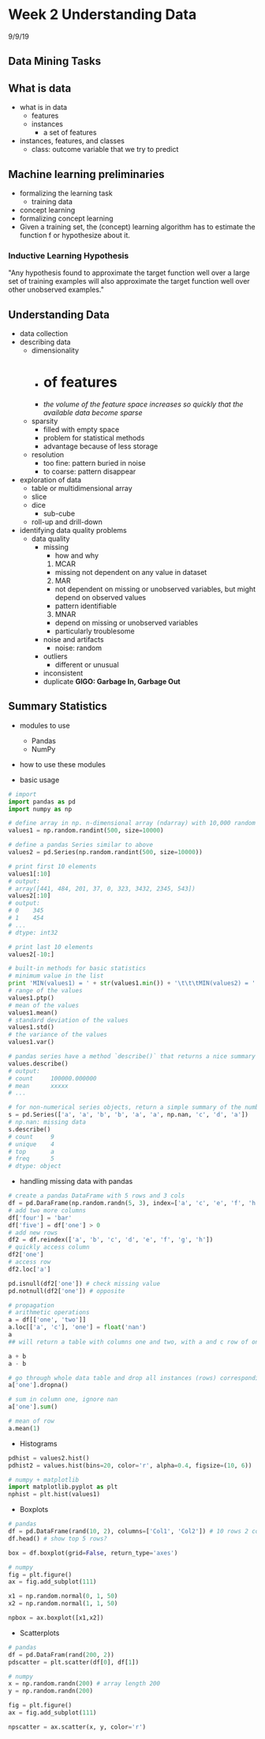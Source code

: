 # Week 2 Understanding Data
9/9/19

## Data Mining Tasks

## What is data
- what is in data
  - features
  - instances
    - a set of features
- instances, features, and classes
  - class: outcome variable that we try to predict

## Machine learning preliminaries
- formalizing the learning task
  - training data
- concept learning
- formalizing concept learning
- Given a training set, the (concept) learning algorithm has to estimate the function f or hypothesize about it.

### Inductive Learning Hypothesis
"Any hypothesis found to approximate the target function well over a large set of training examples will also approximate the target function well over other unobserved examples."

## Understanding Data
- data collection
- describing data
  - dimensionality
    - # of features
    - *the volume of the feature space increases so quickly that the available data become sparse*
  - sparsity
    - filled with empty space
    - problem for statistical methods
    - advantage because of less storage
  - resolution
    - too fine: pattern buried in noise
    - to coarse: pattern disappear
- exploration of data
  - table or multidimensional array
  - slice
  - dice
    - sub-cube
  - roll-up and drill-down
- identifying data quality problems
  - data quality
    - missing
      - how and why
      1. MCAR
        - missing not dependent on any value in dataset
      2. MAR
        - not dependent on missing or unobserved variables, but might depend on observed values
        - pattern identifiable
      3. MNAR
        - depend on missing or unobserved variables
        - particularly troublesome
    - noise and artifacts
      - noise: random
    - outliers
      - different or unusual
    - inconsistent
    - duplicate
**GIGO: Garbage In, Garbage Out**

## Summary Statistics
- modules to use
  - Pandas
  - NumPy

- how to use these modules

- basic usage
```python
# import
import pandas as pd
import numpy as np

# define array in np. n-dimensional array (ndarray) with 10,000 random numbers in the range [0-500)
values1 = np.random.randint(500, size=10000)

# define a pandas Series similar to above
values2 = pd.Series(np.random.randint(500, size=10000))

# print first 10 elements
values1[:10]
# output:
# array([441, 484, 201, 37, 0, 323, 3432, 2345, 543])
values2[:10]
# output:
# 0    345
# 1    454
# ...
# dtype: int32

# print last 10 elements
values2[-10:]

# built-in methods for basic statistics
# minimum value in the list
print 'MIN(values1) = ' + str(values1.min()) + '\t\t\tMIN(values2) = ' + str(values2.min())
# range of the values
values1.ptp()
# mean of the values
values1.mean()
# standard deviation of the values
values1.std()
# the variance of the values
values1.var()

# pandas series have a method `describe()` that returns a nice summary of these basic statistics
values.describe()
# output:
# count     100000.000000
# mean      xxxxx
# ...

# for non-numerical series objects, return a simple summary of the number of unique values and most frequently occurring ones
s = pd.Series(['a', 'a', 'b', 'b', 'a', 'a', np.nan, 'c', 'd', 'a'])
# np.nan: missing data
s.describe()
# count     9
# unique    4
# top       a
# freq      5
# dtype: object
```

- handling missing data with pandas
```python
# create a pandas DataFrame with 5 rows and 3 cols
df = pd.DaraFrame(np.random.randn(5, 3), index=['a', 'c', 'e', 'f', 'h'], columns=['one', 'two', 'three'])
# add two more columns
df['four'] = 'bar'
df['five'] = df['one'] > 0
# add new rows
df2 = df.reindex(['a', 'b', 'c', 'd', 'e', 'f', 'g', 'h'])
# quickly access column
df2['one']
# access row
df2.loc['a']

pd.isnull(df2['one']) # check missing value
pd.notnull(df2['one']) # opposite

# propagation
# arithmetic operations
a = df[['one', 'two']]
a.loc[['a', 'c'], 'one'] = float('nan')
a
## will return a table with columns one and two, with a and c row of one replaced by nan

a + b
a - b

# go through whole data table and drop all instances (rows) corresponding to missing data
a['one'].dropna()

# sum in column one, ignore nan
a['one'].sum()

# mean of row
a.mean(1)
```

- Histograms
```python
pdhist = values2.hist()
pdhist2 = values.hist(bins=20, color='r', alpha=0.4, figsize=(10, 6))

# numpy + matplotlib
import matplotlib.pyplot as plt
nphist = plt.hist(values1)
```
- Boxplots
```python
# pandas
df = pd.DataFrame(rand(10, 2), columns=['Col1', 'Col2']) # 10 rows 2 cols?
df.head() # show top 5 rows?

box = df.boxplot(grid=False, return_type='axes')

# numpy
fig = plt.figure()
ax = fig.add_subplot(111)

x1 = np.random.normal(0, 1, 50)
x2 = np.random.normal(1, 1, 50)

npbox = ax.boxplot([x1,x2])
```

- Scatterplots
```python
# pandas
df = pd.DataFram(rand(200, 2))
pdscatter = plt.scatter(df[0], df[1])

# numpy
x = np.random.randn(200) # array length 200
y = np.random.randn(200)

fig = plt.figure()
ax = fig.add_subplot(111)

npscatter = ax.scatter(x, y, color='r')
```
